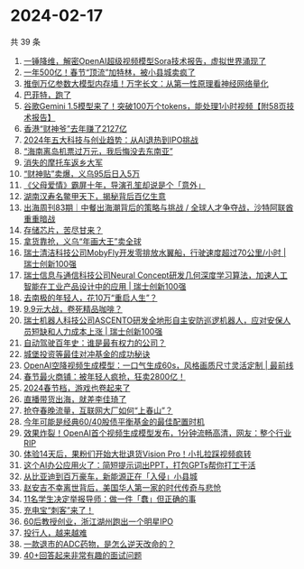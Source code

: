 # 2024-02-17

共 39 条

<!-- BEGIN 36KR -->
<!-- 最后更新时间 2024-02-17 20:09:15 +0800 -->
1. [一锤降维，解密OpenAI超级视频模型Sora技术报告，虚拟世界涌现了](https://36kr.com/p/2651890691244297)
1. [一年500亿！春节“顶流”加特林，被小县城卖疯了](https://36kr.com/p/2651194956561540)
1. [推倒万亿参数大模型内存墙！万字长文：从第一性原理看神经网络量化](https://36kr.com/p/2647879442612486)
1. [​巴菲特，跑了](https://36kr.com/p/2649670459277570)
1. [谷歌Gemini 1.5模型来了！突破100万个tokens，能处理1小时视频【附58页技术报告】](https://36kr.com/p/2650854374260993)
1. [香港“财神爷”去年赚了2127亿](https://36kr.com/p/2647743637766403)
1. [2024年五大科技与创业趋势：从AI退热到IPO挑战](https://36kr.com/p/2597372212624004)
1. [“海南离岛机票过万元，我后悔没去东南亚”](https://36kr.com/p/2649581787167875)
1. [消失的摩托车返乡大军](https://36kr.com/p/2648229133959430)
1. [“财神贴”卖爆，义乌95后日入5万](https://36kr.com/p/2647902571086086)
1. [《父母爱情》霸屏十年，导演孔笙却说是个「意外」](https://36kr.com/p/2638224884547848)
1. [湖南汉寿名鳖甲天下，揭秘背后百亿生意](https://36kr.com/p/2649384751217801)
1. [出海周刊83期｜中餐出海潮背后的策略与挑战 / 全球人才争夺战，沙特阿联酋重重暗战](https://36kr.com/p/2638354024414344)
1. [存储芯片，苦尽甘来？](https://36kr.com/p/2647761426055424)
1. [拿货靠抢，义乌“年画大王”卖全球](https://36kr.com/p/2649318692897033)
1. [瑞士清洁科技公司MobyFly开发零排放水翼船，行驶速度超过70公里/小时 | 瑞士创新100强](https://36kr.com/p/2651899125632261)
1. [瑞士信息与通信科技公司Neural Concept研发几何深度学习算法，加速人工智能在工业产品设计中的应用 | 瑞士创新100强](https://36kr.com/p/2632131011071494)
1. [去南极的年轻人，花10万“重启人生”？](https://36kr.com/p/2650839471045761)
1. [9.9元大战，卷死精品咖啡？](https://36kr.com/p/2651199753683208)
1. [瑞士机器人科技公司ASCENTO研发全地形自主安防巡逻机器人，应对安保人员短缺和人力成本上涨 | 瑞士创新100强](https://36kr.com/p/2642014526590468)
1. [自动驾驶百年史：谁是最有权力的公司？](https://36kr.com/p/2651027423904009)
1. [城堡投资等最佳对冲基金的成功秘诀](https://36kr.com/p/2647847483423881)
1. [OpenAI空降视频生成模型：一口气生成60s，风格画质尺寸灵活定制 | 最前线](https://36kr.com/p/2650547758039300)
1. [春节最火商铺：被年轻人疯抢，狂卖2800亿！](https://36kr.com/p/2649373907222785)
1. [2024春节档，游戏也卷起来了](https://36kr.com/p/2650505023131138)
1. [直播带货出海，就差李佳琦了](https://36kr.com/p/2649606510477574)
1. [抢夺春晚流量，互联网大厂如何“上春山”？](https://36kr.com/p/2649849869859968)
1. [今年可能是经典60/40股债平衡基金的最佳配置时机](https://36kr.com/p/2649261590953089)
1. [效果炸裂！OpenAI首个视频生成模型发布，1分钟流畅高清，网友：整个行业RIP](https://36kr.com/p/2650455497425153)
1. [体验14天后，果粉们开始大批退货Vision Pro！小扎拉踩视频疯转](https://36kr.com/p/2649286622739585)
1. [这个AI办公应用火了：简短提示词出PPT，打包GPTs帮你打工干活](https://36kr.com/p/2649283365503236)
1. [从比亚迪到百万豪车，新能源正在「入侵」小县城](https://36kr.com/p/2649857591840005)
1. [赵安吉不幸离世背后，美国华人第一家的时代传奇与悲怆](https://36kr.com/p/2649759296798981)
1. [11名学生决定举报导师：做一件「蠢」但正确的事](https://36kr.com/p/2638222576008322)
1. [充电宝“刺客”来了！](https://36kr.com/p/2649794569768451)
1. [60后教授创业，浙江湖州跑出一个明星IPO](https://36kr.com/p/2649495506926725)
1. [投行人，越来越难](https://36kr.com/p/2649708241042569)
1. [一款退市的ADC药物，是怎么逆天改命的？](https://36kr.com/p/2649720701452552)
1. [40+回答起来非常有趣的面试问题](https://36kr.com/p/2589887439059593)
<!-- END 36KR -->